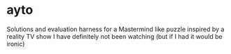 # ayto
Solutions and evaluation harness for a Mastermind like puzzle inspired by a reality TV show I have definitely not been watching (but if I had it would be ironic)
